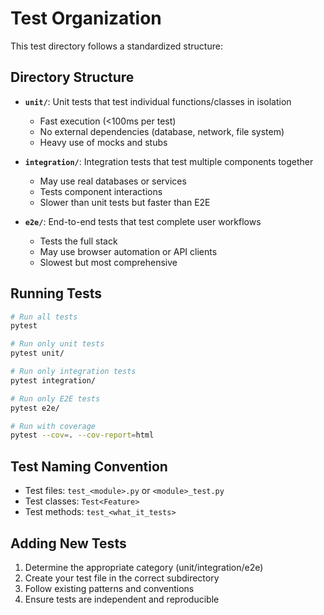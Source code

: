 # Test Organization

This test directory follows a standardized structure:

## Directory Structure

- **`unit/`**: Unit tests that test individual functions/classes in isolation
  - Fast execution (<100ms per test)
  - No external dependencies (database, network, file system)
  - Heavy use of mocks and stubs

- **`integration/`**: Integration tests that test multiple components together
  - May use real databases or services
  - Tests component interactions
  - Slower than unit tests but faster than E2E

- **`e2e/`**: End-to-end tests that test complete user workflows
  - Tests the full stack
  - May use browser automation or API clients
  - Slowest but most comprehensive

## Running Tests

```bash
# Run all tests
pytest

# Run only unit tests
pytest unit/

# Run only integration tests
pytest integration/

# Run only E2E tests
pytest e2e/

# Run with coverage
pytest --cov=. --cov-report=html
```

## Test Naming Convention

- Test files: `test_<module>.py` or `<module>_test.py`
- Test classes: `Test<Feature>`
- Test methods: `test_<what_it_tests>`

## Adding New Tests

1. Determine the appropriate category (unit/integration/e2e)
2. Create your test file in the correct subdirectory
3. Follow existing patterns and conventions
4. Ensure tests are independent and reproducible
